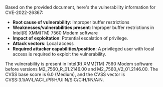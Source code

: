 Based on the provided document, here's the vulnerability information for CVE-2022-26367:

*   **Root cause of vulnerability**: Improper buffer restrictions
*   **Weaknesses/vulnerabilities present**: Improper buffer restrictions in Intel(R) XMM(TM) 7560 Modem software
*   **Impact of exploitation**: Potential escalation of privilege.
*   **Attack vectors**: Local access
*   **Required attacker capabilities/position**: A privileged user with local access is required to exploit the vulnerability.

The vulnerability is present in Intel(R) XMM(TM) 7560 Modem software before versions M2\_7560\_R\_01.2146.00 and M2\_7560\_V2\_01.2146.00. The CVSS base score is 6.0 (Medium), and the CVSS vector is CVSS:3.1/AV:L/AC:L/PR:H/UI:N/S:C/C:H/I:N/A:N.